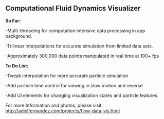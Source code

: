 Computational Fluid Dynamics Visualizer
-


**So Far:**

-Multi-threading for computation intensive data processing in app background. 

-Trilinear interpolations for accurate simulation from limited data sets. 

-Approximately 300,000 data points manipulated in real time at 100+ fps


**To Do List:**

-Tweak interpolation for more accurate particle 
simulation

-Add particle time control for viewing in slow motion and reverse

-Add UI elements for changing visualization states and particle features.


For more Information and photos, please visit:
http://adielfernandez.com/projects/flow-data-vis.html